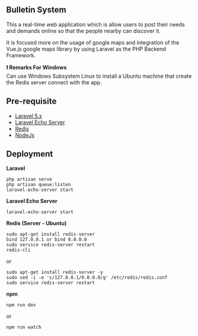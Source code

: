 ## Bulletin System

This a real-time web application which is allow users to post their needs and demands online so that the people nearby can discover it.

It is focused more on the usage of google maps and integration of the Vue.js google maps library by using Laravel as the PHP Backend Framework.

**:heavy_exclamation_mark: Remarks For Windows**  
Can use Windows Subsystem Linux to install a Ubuntu machine that create the Redis server connect with the app.  

## Pre-requisite

* [Laravel 5.x](https://laravel.com/docs/master)  
* [Laravel Echo Server](https://github.com/tlaverdure/laravel-echo-server)  
* [Redis](https://redis.io/)  
* [NodeJs](https://nodejs.org/en/)  

## Deployment

**Laravel**
```
php artisan serve  
php artisan queue:listen  
laravel-echo-server start
```
**Laravel Echo Server**
```
laravel-echo-server start
```
**Redis (Server - Ubuntu)**
```
sudo apt-get install redis-server
bind 127.0.0.1 or bind 0.0.0.0
sudo service redis-server restart
redis-cli
```
or
```
sudo apt-get install redis-server -y  
sudo sed -i -e 's/127.0.0.1/0.0.0.0/g' /etc/redis/redis.conf  
sudo service redis-server restart  
```
**npm**
```
npm run dev
```
or
```
npm run watch
```
